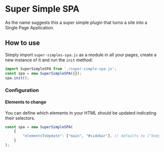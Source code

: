 # Super Simple SPA

As the name suggests this a super simple plugin that turns a site into a Single Page Application.

## How to use
Simply import `super-simples-spa.js` as a module in all your pages, create a new instance of it and run the `init` method:

```js
import SuperSimpleSPA from './super-simple-spa.js';
const spa = new SuperSimpleSPA({});
spa.init();
```

### Configuration
#### Elements to change
You can define which elements in your HTML should be updated indicating their selectors.
```js
const spa = new SuperSimpleSPA(
	{
		"elementsToUpdate": ["main", "#sidebar"], // defaults to ["body"] only
	}
);
```